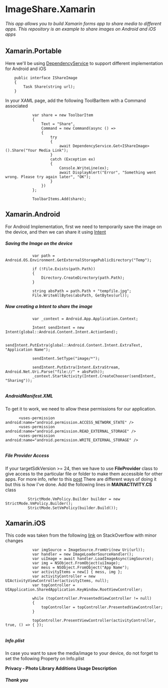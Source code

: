 # ImageShare.Xamarin
###### This app allows you to build Xamarin forms app to share media to different apps. This repository is an example to share images on Android and iOS apps

## Xamarin.Portable

Here we'll be using [DependencyService](https://docs.microsoft.com/en-us/xamarin/xamarin-forms/app-fundamentals/dependency-service/introduction) to support different implementation for Android and iOS

```
    public interface IShareImage
    {
        Task Share(string url);
    }
```

In your XAML page, add the following ToolBarItem with a Command associated

```
            var share = new ToolbarItem
            {
                Text = "Share",
                Command = new Command(async () =>
                {
                    try
                    {
                        await DependencyService.Get<IShareImage>().Share("Your Media Link");
                    }
                    catch (Exception ex)
                    {
                        Console.WriteLine(ex);
                        await DisplayAlert("Error", "Something went wrong. Please try again later", "OK");
                    }
                })
            };

            ToolbarItems.Add(share);
```

## Xamarin.Android

For Android Implementation, first we need to temporarily save the image on the device, and then we can share it using [Intent](https://developer.xamarin.com/api/type/Android.Content.Intent/)

##### Saving the Image on the device
```
            var path = Android.OS.Environment.GetExternalStoragePublicDirectory("Temp");

            if (!File.Exists(path.Path))
            {
                Directory.CreateDirectory(path.Path);
            }

            string absPath = path.Path + "tempfile.jpg";
            File.WriteAllBytes(absPath, GetBytes(url));

```

##### Now creating a Intent to share the image 
```
            var _context = Android.App.Application.Context;

            Intent sendIntent = new Intent(global::Android.Content.Intent.ActionSend);

            sendIntent.PutExtra(global::Android.Content.Intent.ExtraText, "Application Name");

            sendIntent.SetType("image/*");

            sendIntent.PutExtra(Intent.ExtraStream, Android.Net.Uri.Parse("file://" + absPath));
            _context.StartActivity(Intent.CreateChooser(sendIntent, "Sharing"));
            
```
##### AndroidManifest.XML
To get it to work, we need to allow these permissions for our application. 
```
      <uses-permission android:name="android.permission.ACCESS_NETWORK_STATE" />
      <uses-permission android:name="android.permission.READ_EXTERNAL_STORAGE" />
      <uses-permission android:name="android.permission.WRITE_EXTERNAL_STORAGE" />
  
  ```
  
  ##### File Provider Access
  If your targetSdkVersion >= 24, then we have to use **FileProvider** class to give access to the particular file or folder to make them accessible for other apps. For more info, refer to this [post](https://stackoverflow.com/questions/38200282/android-os-fileuriexposedexception-file-storage-emulated-0-test-txt-exposed) There are different ways of doing it but this is how I've done. 
  Add the following lines in **MAINACTIVITY.CS** class
  ```
            StrictMode.VmPolicy.Builder builder = new StrictMode.VmPolicy.Builder();
            StrictMode.SetVmPolicy(builder.Build());
  
  ```
  
## Xamarin.iOS
This code was taken from the following [link](https://stackoverflow.com/questions/44230026/sharing-an-image-using-xamarin-forms) on StackOverflow with minor changes

```
            var imgSource = ImageSource.FromUri(new Uri(url));
            var handler = new ImageLoaderSourceHandler();
            var uiImage = await handler.LoadImageAsync(imgSource);
            var img = NSObject.FromObject(uiImage);
            var mess = NSObject.FromObject("App Name");
            var activityItems = new[] { mess, img };
            var activityController = new UIActivityViewController(activityItems, null);
            var topController = UIApplication.SharedApplication.KeyWindow.RootViewController;

            while (topController.PresentedViewController != null)
            {
                topController = topController.PresentedViewController;
            }

            topController.PresentViewController(activityController, true, () => { });
            
```

##### Info.plist
In case you want to save the media/image to your device, do not forget to set the following Property on Info.plist

**Privacy - Photo Library Additions Usage Description**


##### Thank you

